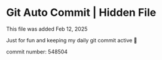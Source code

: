 # Git Auto Commit | Hidden File

This file was added Feb 12, 2025

Just for fun and keeping my daily git commit active 🤪

commit number: 548504
